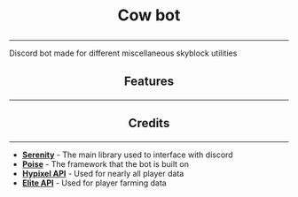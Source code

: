 # <p style="text-align:center;">Cow bot</p>

---
Discord bot made for different miscellaneous skyblock utilities

## <p style="text-align:center;">Features</p>

---
<!---
- check player commands `/check <type>`
-->

## <p style="text-align:center;">Credits</p>

---
- **[Serenity](https://github.com/serenity-rs/serenity/)** - The main library used to interface with discord
- **[Poise](https://github.com/serenity-rs/poise)** - The framework that the bot is built on
- **[Hypixel API](https://api.hypixel.net/)** - Used for nearly all player data
- **[Elite API](https://api.elitebot.dev/)** - Used for player farming data